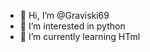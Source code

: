 - 👋 Hi, I’m @Graviski69
- 👀 I’m interested in python
- 🌱 I’m currently learning HTml



<!---
Graviski69/Graviski69 is a ✨ special ✨ repository because its `README.md` (this file) appears on your GitHub profile.
You can click the Preview link to take a look at your changes.
--->
